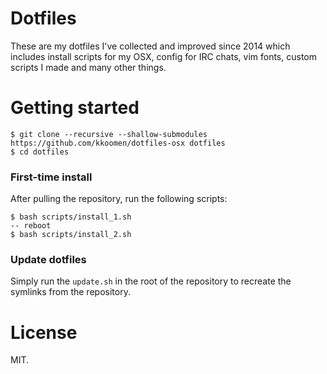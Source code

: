 # Dotfiles

These are my dotfiles I've collected and improved since 2014 which includes
install scripts for my OSX, config for IRC chats, vim fonts, custom scripts I
made and many other things.

# Getting started

```
$ git clone --recursive --shallow-submodules https://github.com/kkoomen/dotfiles-osx dotfiles
$ cd dotfiles
```

### First-time install

After pulling the repository, run the following scripts:

```
$ bash scripts/install_1.sh
-- reboot
$ bash scripts/install_2.sh
```

### Update dotfiles

Simply run the `update.sh` in the root of the repository to recreate the
symlinks from the repository.

# License

MIT.
